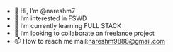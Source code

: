 - 👋 Hi, I’m @nareshm7
- 👀 I’m interested in FSWD
- 🌱 I’m currently learning FULL STACK
- 💞️ I’m looking to collaborate on freelance project
- 📫 How to reach me 
   mail:nareshm9888@gmail.com
<!---
nareshm7/nareshm7 is a ✨ special ✨ repository because its `README.md` (this file) appears on your GitHub profile.
You can click the Preview link to take a look at your changes.
--->

